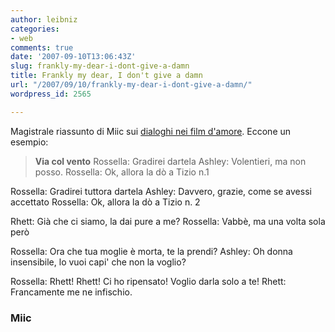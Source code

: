 ```yaml
---
author: leibniz
categories:
- web
comments: true
date: '2007-09-10T13:06:43Z'
slug: frankly-my-dear-i-dont-give-a-damn
title: Frankly my dear, I don't give a damn
url: "/2007/09/10/frankly-my-dear-i-dont-give-a-damn/"
wordpress_id: 2565

---
```

Magistrale riassunto di Miic sui [dialoghi nei film d'amore](https://miic.livejournal.com/140591.html). Eccone un esempio:


> **Via col vento**
Rossella: Gradirei dartela
Ashley: Volentieri, ma non posso.
Rossella: Ok, allora la dò a Tizio n.1

Rossella: Gradirei tuttora dartela
Ashley: Davvero, grazie, come se avessi accettato
Rossella: Ok, allora la dò a Tizio n. 2

Rhett: Già che ci siamo, la dai pure a me?
Rossella: Vabbè, ma una volta sola però

Rossella: Ora che tua moglie è morta, te la prendi?
Ashley: Oh donna insensibile, lo vuoi capi' che non la voglio?

Rossella: Rhett! Rhett! Ci ho ripensato! Voglio darla solo a te!
Rhett: Francamente me ne infischio.




### Miic
